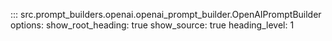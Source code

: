::: src.prompt_builders.openai.openai_prompt_builder.OpenAIPromptBuilder
    options:
        show_root_heading: true
        show_source: true
        heading_level: 1